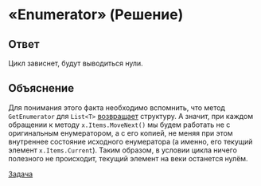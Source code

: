 # «Enumerator» (Решение)

## Ответ

Цикл зависнет, будут выводиться нули.

## Объяснение

Для понимания этого факта необходимо вспомнить, что метод `GetEnumerator` для `List<T>` [возвращает](http://msdn.microsoft.com/en-us/library/x854yt9s.aspx) структуру. А значит, при каждом обращении к методу `x.Items.MoveNext()` мы будем работать не с оригинальным енумератором, а с его копией, не меняя при этом внутреннее состояние исходного енумератора (а именно, его текущий элемент `x.Items.Current`). Таким образом, в условии цикла ничего полезного не происходит, текущий элемент на веки останется нулём.

[Задача](./Enumerator-P.md)